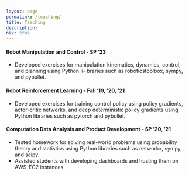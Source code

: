 ```yaml
---
layout: page
permalink: /teaching/
title: Teaching
description: 
nav: true
---
```


#### Robot Manipulation and Control - SP ’23
- Developed exercises for manipulation kinematics, dynamics, control, and planning using Python li-
braries such as roboticstoolbox, sympy, and pybullet.

#### Robot Reinforcement Learning - Fall ’19, ’20, '21
- Developed exercises for training control policy using policy gradients, actor-critic networks, and deep
deterministic policy gradients using Python libraries such as pytorch and pybullet.

#### Computation Data Analysis and Product Development - SP ’20, ’21
- Tested homework for solving real-world problems using probability theory and statistics using Python
libraries such as networkx, sympy, and scipy.
- Assisted students with developing dashboards and hosting them on AWS-EC2 instances.